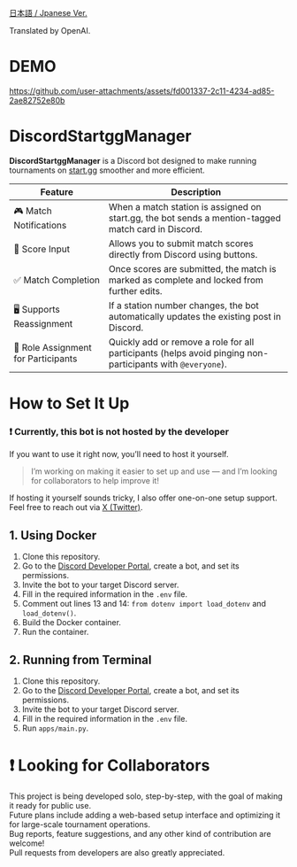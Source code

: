[日本語 / Jpanese Ver.](https://github.com/Atamol/DiscordStartggManager/blob/main/README.md)

Translated by OpenAI.

# DEMO

https://github.com/user-attachments/assets/fd001337-2c11-4234-ad85-2ae82752e80b

# DiscordStartggManager

**DiscordStartggManager** is a Discord bot designed to make running tournaments on [start.gg](https://start.gg/) smoother and more efficient.  

| Feature | Description |
| --- | --- |
| 🎮 Match Notifications | When a match station is assigned on start.gg, the bot sends a mention-tagged match card in Discord. |
| 🔘 Score Input | Allows you to submit match scores directly from Discord using buttons. |
| ✅ Match Completion | Once scores are submitted, the match is marked as complete and locked from further edits. |
| 🖥️ Supports Reassignment | If a station number changes, the bot automatically updates the existing post in Discord. |
| 👥 Role Assignment for Participants | Quickly add or remove a role for all participants (helps avoid pinging non-participants with `@everyone`). |

# How to Set It Up

### ❗ Currently, this bot is **not** hosted by the developer

If you want to use it right now, you’ll need to host it yourself.  

> I’m working on making it easier to set up and use — and I’m looking for collaborators to help improve it!  

If hosting it yourself sounds tricky, I also offer one-on-one setup support. Feel free to reach out via [X (Twitter)](https://x.com/Atamol_ssb).

## 1. Using Docker

1. Clone this repository.  
2. Go to the [Discord Developer Portal](https://discord.com/developers/applications), create a bot, and set its permissions.  
3. Invite the bot to your target Discord server.  
4. Fill in the required information in the `.env` file.  
5. Comment out lines 13 and 14: `from dotenv import load_dotenv` and `load_dotenv()`.  
6. Build the Docker container.  
7. Run the container.  

## 2. Running from Terminal

1. Clone this repository.  
2. Go to the [Discord Developer Portal](https://discord.com/developers/applications), create a bot, and set its permissions.  
3. Invite the bot to your target Discord server.  
4. Fill in the required information in the `.env` file.  
5. Run `apps/main.py`.  

# ❗ Looking for Collaborators
This project is being developed solo, step-by-step, with the goal of making it ready for public use.  
Future plans include adding a web-based setup interface and optimizing it for large-scale tournament operations.  
Bug reports, feature suggestions, and any other kind of contribution are welcome!  
Pull requests from developers are also greatly appreciated.  